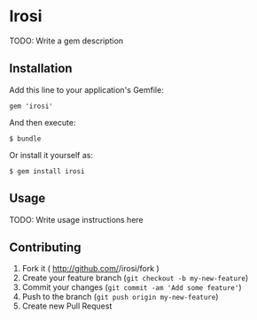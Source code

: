 # Irosi

TODO: Write a gem description

## Installation

Add this line to your application's Gemfile:

    gem 'irosi'

And then execute:

    $ bundle

Or install it yourself as:

    $ gem install irosi

## Usage

TODO: Write usage instructions here

## Contributing

1. Fork it ( http://github.com/<my-github-username>/irosi/fork )
2. Create your feature branch (`git checkout -b my-new-feature`)
3. Commit your changes (`git commit -am 'Add some feature'`)
4. Push to the branch (`git push origin my-new-feature`)
5. Create new Pull Request
